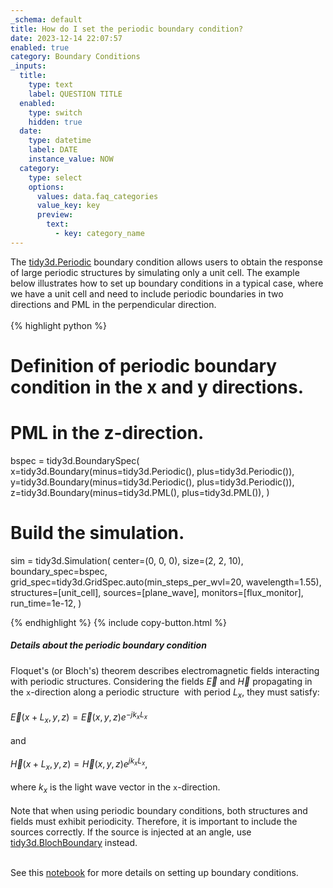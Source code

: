 ```yaml
---
_schema: default
title: How do I set the periodic boundary condition?
date: 2023-12-14 22:07:57
enabled: true
category: Boundary Conditions
_inputs:
  title:
    type: text
    label: QUESTION TITLE
  enabled:
    type: switch
    hidden: true
  date:
    type: datetime
    label: DATE
    instance_value: NOW
  category:
    type: select
    options:
      values: data.faq_categories
      value_key: key
      preview:
        text:
          - key: category_name
---
```

<div><div>The <a target="_blank" rel="noopener" href="https://docs.flexcompute.com/projects/tidy3d/en/latest/api/_autosummary/tidy3d.Periodic.html#tidy3d.Periodic">tidy3d.Periodic</a> boundary condition allows users to obtain the response of large periodic structures by simulating only a unit cell. The example below illustrates how to set up boundary conditions in a typical case, where we have a unit cell and need to include periodic boundaries in two directions and PML in the perpendicular direction.</div><div> </div><div markdown class="code-snippet">{% highlight python %}

# Definition of periodic boundary condition in the x and y directions.
# PML in the z-direction.
bspec = tidy3d.BoundarySpec(
    x=tidy3d.Boundary(minus=tidy3d.Periodic(), plus=tidy3d.Periodic()),
    y=tidy3d.Boundary(minus=tidy3d.Periodic(), plus=tidy3d.Periodic()),
    z=tidy3d.Boundary(minus=tidy3d.PML(), plus=tidy3d.PML()),
)

# Build the simulation.
sim = tidy3d.Simulation(
    center=(0, 0, 0),
    size=(2, 2, 10),
    boundary_spec=bspec,
    grid_spec=tidy3d.GridSpec.auto(min_steps_per_wvl=20, wavelength=1.55),
    structures=[unit_cell],
    sources=[plane_wave],
    monitors=[flux_monitor],
    run_time=1e-12,
)

{% endhighlight %}
{% include copy-button.html %}</div><h5>Details about the periodic boundary condition&nbsp;</h5><div>Floquet's (or Bloch's) theorem describes electromagnetic fields interacting with periodic structures. Considering the fields&nbsp;$\vec{E}$&nbsp;and&nbsp;$\vec{H}$&nbsp;propagating in the <code>x</code>-direction along a periodic structure<span>&nbsp;</span> with period&nbsp;$L_x$, they must satisfy:</div><div> </div><div>$\vec{E}(x+L_x, y, z)=\vec{E}(x, y, z)e^{-jk_x L_x}$</div><div> </div><div>and</div><div> </div><div>$\vec{H}(x+L_x, y, z)=\vec{H}(x, y, z)e^{jk_x L_x}$,</div><div> </div><div>where $k_x$&nbsp;is the light wave vector in the <code>x</code>-direction.</div><div> </div><div>Note that when using periodic boundary conditions, both structures and fields must exhibit periodicity. Therefore, it is important to include the sources correctly. If the source is injected at an angle, use <a target="_blank" rel="noopener" href="https://docs.flexcompute.com/projects/tidy3d/en/latest/api/_autosummary/tidy3d.BlochBoundary.html#tidy3d.BlochBoundary">tidy3d.BlochBoundary</a> instead.</div><div> </div></div>

See this [notebook](https://www.flexcompute.com/tidy3d/examples/notebooks/BoundaryConditions/) for more details on setting up boundary conditions.